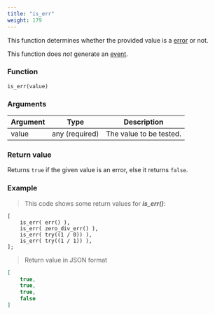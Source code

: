 ```yaml
---
title: "is_err"
weight: 179
---
```


This function determines whether the provided value is a [error](../../data-types/error) or not.

This function does *not* generate an [event](../../overview/events).

### Function

`is_err(value)`

### Arguments

Argument | Type | Description
-------- | ---- | -----------
value | any (required) | The value to be tested.

### Return value

Returns `true` if the given value is an error, else it returns `false`.

### Example

> This code shows some return values for ***is_err()***:

```thingsdb,json_response
[
    is_err( err() ),
    is_err( zero_div_err() ),
    is_err( try((1 / 0)) ),
    is_err( try((1 / 1)) ),
];
```

> Return value in JSON format

```json
[
    true,
    true,
    true,
    false
]
```
